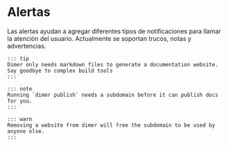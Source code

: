 <!-- markdownlint-disable MD031-->

# Alertas

Las alertas ayudan a agregar diferentes tipos de notificaciones para llamar la atención del usuario. Actualmente se soportan trucos, notas y advertencias.


```demoCode[markdown]
::: tip
Dimer only needs markdown files to generate a documentation website. Say goodbye to complex build tools
:::

::: note
Running `dimer publish` needs a subdomain before it can publish docs for you.
:::

::: warn
Removing a website from dimer will free the subdomain to be used by anyone else.
:::
```
